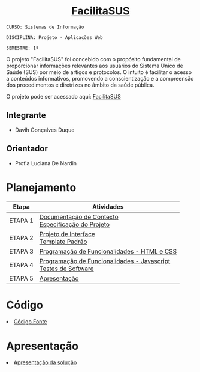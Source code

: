 <h1 align="center">
  <a href="https://icei-puc-minas-pmv-si.github.io/pmv-si-2023-2-pe1-t3-facilitasus/src/LoginPage.html"> FacilitaSUS </a>
</h1>

`CURSO: Sistemas de Informação`

`DISCIPLINA: Projeto - Aplicações Web`

`SEMESTRE: 1º`

O projeto "FacilitaSUS" foi concebido com o propósito fundamental de proporcionar informações relevantes aos usuários do Sistema Único de Saúde (SUS) por meio de artigos e protocolos. O intuito é facilitar o acesso a conteúdos informativos, promovendo a conscientização e a compreensão dos procedimentos e diretrizes no âmbito da saúde pública.

O projeto pode ser acessado aqui: [FacilitaSUS](https://icei-puc-minas-pmv-si.github.io/pmv-si-2023-2-pe1-t3-facilitasus/src/LoginPage.html)

## Integrante

* Davih Gonçalves Duque

## Orientador

* Prof.a Luciana De Nardin

# Planejamento

| Etapa         | Atividades |
|  :----:   | ----------- |
| ETAPA 1         |[Documentação de Contexto](docs/context.md) <br> [Especificação do Projeto](docs/especification.md) |
| ETAPA 2         |[Projeto de Interface](docs/interface.md) <br> [Template Padrão](docs/template.md) |
| ETAPA 3         |[Programação de Funcionalidades - HTML e CSS](docs/development.md) |
| ETAPA 4        |[Programação de Funcionalidades - Javascript](docs/development.md) <br> [Testes de Software ](docs/tests.md) |
| ETAPA 5         | [Apresentação](presentation/README.md) |

# Código

<li><a href="src/README.md"> Código Fonte</a></li>

# Apresentação

<li><a href="presentation/README.md"> Apresentação da solução</a></li>
